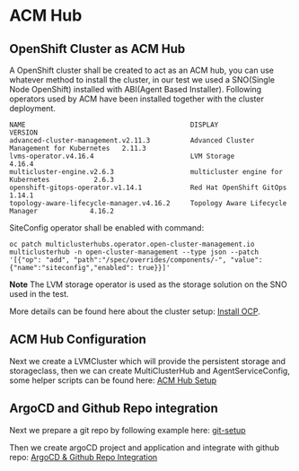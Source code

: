 # ACM Hub

## OpenShift Cluster as ACM Hub

A OpenShift cluster shall be created to act as an ACM hub, you can use whatever method to install the cluster, in our 
test we used a SNO(Single Node OpenShift) installed with ABI(Agent Based Installer). Following operators used by ACM 
have been installed together with the cluster deployment. 

```
NAME                                         DISPLAY                                      VERSION
advanced-cluster-management.v2.11.3          Advanced Cluster Management for Kubernetes   2.11.3
lvms-operator.v4.16.4                        LVM Storage                                  4.16.4
multicluster-engine.v2.6.3                   multicluster engine for Kubernetes           2.6.3
openshift-gitops-operator.v1.14.1            Red Hat OpenShift GitOps                     1.14.1
topology-aware-lifecycle-manager.v4.16.2     Topology Aware Lifecycle Manager             4.16.2
```

SiteConfig operator shall be enabled with command:

```shell
oc patch multiclusterhubs.operator.open-cluster-management.io multiclusterhub -n open-cluster-management --type json --patch '[{"op": "add", "path":"/spec/overrides/components/-", "value": {"name":"siteconfig","enabled": true}}]'
```

**Note**
The LVM storage operator is used as the storage solution on the SNO used in the test.

More details can be found here about the cluster setup: [Install OCP](sno-install/README.md).

## ACM Hub Configuration

Next we create a LVMCluster which will provide the persistent storage and storageclass, then we can create 
MultiClusterHub and AgentServiceConfig, some helper scripts can be found here: [ACM Hub Setup](acm-setup/README.md)

## ArgoCD and Github Repo integration

Next we prepare a git repo by following example here: [git-setup](https://github.com/openshift-kni/oran-o2ims/tree/main/docs/samples/git-setup)

Then we create argoCD project and application and integrate with github repo: [ArgoCD & Github Repo Integration](argocd-github-integration/README.md)

